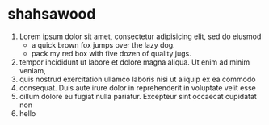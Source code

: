# shahsawood
1. Lorem ipsum dolor sit amet, consectetur adipisicing elit, sed do eiusmod
   - a quick brown fox jumps over the lazy dog.
   - pack my red box with five dozen of quality jugs.
2. tempor incididunt ut labore et dolore magna aliqua. Ut enim ad minim veniam,
3. quis nostrud exercitation ullamco laboris nisi ut aliquip ex ea commodo
4. consequat. Duis aute irure dolor in reprehenderit in voluptate velit esse
5. cillum dolore eu fugiat nulla pariatur. Excepteur sint occaecat cupidatat non
6. hello
